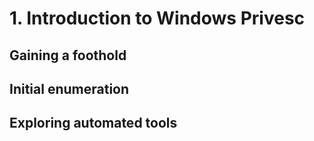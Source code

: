 # 1. Introduction to Windows Privesc

## Gaining a foothold



## Initial enumeration



## Exploring automated tools
